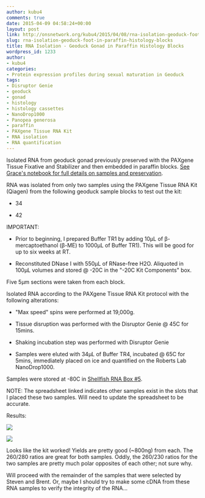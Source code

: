 ```yaml
---
author: kubu4
comments: true
date: 2015-04-09 04:58:24+00:00
layout: post
link: http://onsnetwork.org/kubu4/2015/04/08/rna-isolation-geoduck-foot-in-paraffin-histology-blocks/
slug: rna-isolation-geoduck-foot-in-paraffin-histology-blocks
title: RNA Isolation - Geoduck Gonad in Paraffin Histology Blocks
wordpress_id: 1233
author:
- kubu4
categories:
- Protein expression profiles during sexual maturation in Geoduck
tags:
- Disruptor Genie
- geoduck
- gonad
- histology
- histology cassettes
- NanoDrop1000
- Panopea generosa
- paraffin
- PAXgene Tissue RNA Kit
- RNA isolation
- RNA quantification
---
```


Isolated RNA from geoduck gonad previously preserved with the PAXgene Tissue Fixative and Stabilizer and then embedded in paraffin blocks. [See Grace's notebook for full details on samples and preservation](http://genefish.wikispaces.com/Grace%27s+Notebook).



RNA was isolated from only two samples using the PAXgene Tissue RNA Kit (Qiagen) from the following geoduck sample blocks to test out the kit:




    
  * 34

    
  * 42



IMPORTANT:


    
  * Prior to beginning, I prepared Buffer TR1 by adding 10μL of β-mercaptoethanol (β-ME) to 1000μL of Buffer TR1). This will be good for up to six weeks at RT.

    
  * Reconstituted DNase I with 550μL of RNase-free H2O. Aliquoted in 100μL volumes and stored @ -20C in the "-20C Kit Components" box.



Five 5μm sections were taken from each block.

Isolated RNA according to the PAXgene Tissue RNA Kit protocol with the following alterations:


    
  * "Max speed" spins were performed at 19,000g.

    
  * Tissue disruption was performed with the Disruptor Genie @ 45C for 15mins.

    
  * Shaking incubation step was performed with Disruptor Genie

    
  * Samples were eluted with 34μL of Buffer TR4, incubated @ 65C for 5mins, immediately placed on ice and quantified on the Roberts Lab NanoDrop1000.



Samples were stored at -80C in [Shellfish RNA Box #5](https://docs.google.com/spreadsheet/ccc?key=0AmS_90rPaQMzcHdyU1d0MDVMLWpaTWdadnJSd0M4UUE&usp=sharing).

NOTE: The spreadsheet linked indicates other samples exist in the slots that I placed these two samples. Will need to update the spreadsheet to be accurate.

Results:

[![](http://eagle.fish.washington.edu/Arabidopsis/20150408%20-%20Geoduck%20block%20RNA%20ODs.JPG)](http://eagle.fish.washington.edu/Arabidopsis/20150408%20-%20Geoduck%20block%20RNA%20ODs.JPG)



[![](http://eagle.fish.washington.edu/Arabidopsis/20150408%20-%20Geoduck%20block%20RNA%20ODs%20plots.JPG)](http://eagle.fish.washington.edu/Arabidopsis/20150408%20-%20Geoduck%20block%20RNA%20ODs%20plots.JPG)



Looks like the kit worked! Yields are pretty good (~800ng) from each. The 260/280 ratios are great for both samples. Oddly, the 260/230 ratios for the two samples are pretty much polar opposites of each other; not sure why.

Will proceed with the remainder of the samples that were selected by Steven and Brent. Or, maybe I should try to make some cDNA from these RNA samples to verify the integrity of the RNA...
